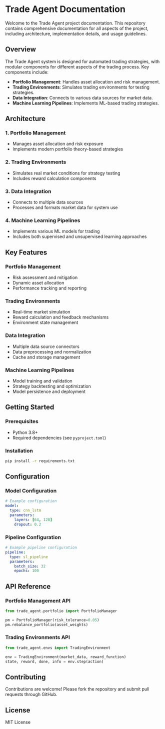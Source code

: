 # Trade Agent Documentation

Welcome to the Trade Agent project documentation. This repository contains comprehensive documentation for all aspects of the project, including architecture, implementation details, and usage guidelines.

## Overview

The Trade Agent system is designed for automated trading strategies, with modular components for different aspects of the trading process. Key components include:

- **Portfolio Management**: Handles asset allocation and risk management.
- **Trading Environments**: Simulates trading environments for testing strategies.
- **Data Integration**: Connects to various data sources for market data.
- **Machine Learning Pipelines**: Implements ML-based trading strategies.

## Architecture

### 1. Portfolio Management

- Manages asset allocation and risk exposure
- Implements modern portfolio theory-based strategies

### 2. Trading Environments

- Simulates real market conditions for strategy testing
- Includes reward calculation components

### 3. Data Integration

- Connects to multiple data sources
- Processes and formats market data for system use

### 4. Machine Learning Pipelines

- Implements various ML models for trading
- Includes both supervised and unsupervised learning approaches

## Key Features

### Portfolio Management

- Risk assessment and mitigation
- Dynamic asset allocation
- Performance tracking and reporting

### Trading Environments

- Real-time market simulation
- Reward calculation and feedback mechanisms
- Environment state management

### Data Integration

- Multiple data source connectors
- Data preprocessing and normalization
- Cache and storage management

### Machine Learning Pipelines

- Model training and validation
- Strategy backtesting and optimization
- Model persistence and deployment

## Getting Started

### Prerequisites

- Python 3.8+
- Required dependencies (see `pyproject.toml`)

### Installation

```bash
pip install -r requirements.txt
```

## Configuration

### Model Configuration

```yaml
# Example configuration
model:
  type: cnn_lstm
  parameters:
    layers: [64, 128]
    dropout: 0.2
```

### Pipeline Configuration

```yaml
# Example pipeline configuration
pipeline:
  type: sl_pipeline
  parameters:
    batch_size: 32
    epochs: 100
```

## API Reference

### Portfolio Management API

```python
from trade_agent.portfolio import PortfolioManager

pm = PortfolioManager(risk_tolerance=0.05)
pm.rebalance_portfolio(asset_weights)
```

### Trading Environments API

```python
from trade_agent.envs import TradingEnvironment

env = TradingEnvironment(market_data, reward_function)
state, reward, done, info = env.step(action)
```

## Contributing

Contributions are welcome! Please fork the repository and submit pull requests through GitHub.

## License

MIT License
